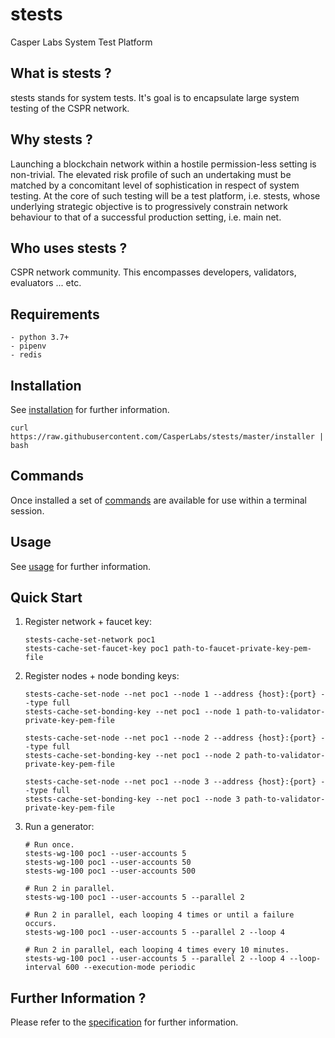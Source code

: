 stests
===============

Casper Labs System Test Platform


What is stests ?
--------------------------------------

stests stands for system tests.  It's goal is to encapsulate large system testing of the CSPR network.


Why stests ?
--------------------------------------

Launching a blockchain network within a hostile permission-less setting is non-trivial.  The elevated risk profile of such an undertaking must be matched by a concomitant level of sophistication in respect of system testing.  At the core of such testing will be a test platform, i.e. stests, whose underlying strategic objective is to progressively constrain network behaviour to that of a successful production setting, i.e. main net.


Who uses stests ?
--------------------------------------

CSPR network community.  This encompasses developers, validators, evaluators ... etc.

Requirements
--------------------------------------

    - python 3.7+
    - pipenv
    - redis

Installation
--------------------------------------

See [installation](docs/installation.md) for further information.

```
curl https://raw.githubusercontent.com/CasperLabs/stests/master/installer | bash
```

Commands
--------------------------------------

Once installed a set of [commands](docs/commands.md) are available for use within a terminal session.

Usage
--------------------------------------

See [usage](docs/usage.md) for further information.

Quick Start
--------------------------------------

1.  Register network + faucet key:

    ```
    stests-cache-set-network poc1
    stests-cache-set-faucet-key poc1 path-to-faucet-private-key-pem-file
    ```

2.  Register nodes + node bonding keys:

    ```
    stests-cache-set-node --net poc1 --node 1 --address {host}:{port} --type full
    stests-cache-set-bonding-key --net poc1 --node 1 path-to-validator-private-key-pem-file

    stests-cache-set-node --net poc1 --node 2 --address {host}:{port} --type full
    stests-cache-set-bonding-key --net poc1 --node 2 path-to-validator-private-key-pem-file

    stests-cache-set-node --net poc1 --node 3 --address {host}:{port} --type full
    stests-cache-set-bonding-key --net poc1 --node 3 path-to-validator-private-key-pem-file
    ```

3.  Run a generator:

    ```
    # Run once.
    stests-wg-100 poc1 --user-accounts 5
    stests-wg-100 poc1 --user-accounts 50
    stests-wg-100 poc1 --user-accounts 500

    # Run 2 in parallel.
    stests-wg-100 poc1 --user-accounts 5 --parallel 2
    
    # Run 2 in parallel, each looping 4 times or until a failure occurs.
    stests-wg-100 poc1 --user-accounts 5 --parallel 2 --loop 4

    # Run 2 in parallel, each looping 4 times every 10 minutes.
    stests-wg-100 poc1 --user-accounts 5 --parallel 2 --loop 4 --loop-interval 600 --execution-mode periodic
    ```

Further Information ?
--------------------------------------

Please refer to the [specification](https://github.com/CasperLabs/stests/wiki/STESTS-Specification) for further information.
